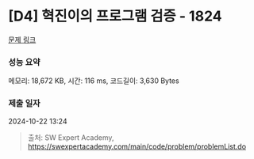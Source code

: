 # [D4] 혁진이의 프로그램 검증 - 1824 

[문제 링크](https://swexpertacademy.com/main/code/problem/problemDetail.do?contestProbId=AV4yLUiKDUoDFAUx) 

### 성능 요약

메모리: 18,672 KB, 시간: 116 ms, 코드길이: 3,630 Bytes

### 제출 일자

2024-10-22 13:24



> 출처: SW Expert Academy, https://swexpertacademy.com/main/code/problem/problemList.do